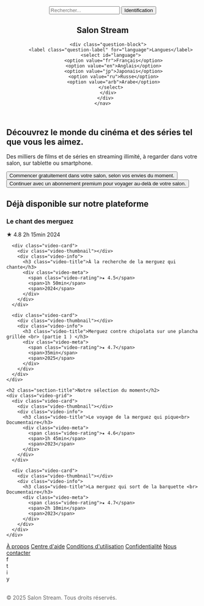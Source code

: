 <!DOCTYPE html>
<html lang="fr"><head>
  <meta charset="UTF-8">
  <meta name="viewport" content="width=device-width, initial-scale=1.0">
  <title>Salon Stream</title>
  <link rel="stylesheet" href="salonstream.css">
</head>
<body>
  <header>
    <nav>
      <div class="search-profile">
        <input type="text" class="search-bar" placeholder="Rechercher...">
        <button class="profile-btn">Identification</button>
        <h1>Salon Stream</h1>

        <div class="question-block">
          <label class="question-label" for="language">Langues</label>
          <select id="language">
            <option value="fr">Français</option>
            <option value="en">Anglais</option>
            <option value="jp">Japonais</option>
            <option value="ru">Russe</option>
            <option value="arb">Arabe</option>
          </select>
        </div>
      </div>
    </nav>
  </header>

  <section class="hero">
    <div class="hero-content">
      <h1>Découvrez le monde du cinéma et des séries tel que vous les aimez.</h1>
      <p>Des milliers de films et de séries en streaming illimité, à regarder dans votre salon, sur tablette ou smartphone.</p>
      <div class="cta-buttons">
        <button class="btn btn-primary">Commencer gratuitement dans votre salon, selon vos envies du moment.</button>
        <button class="btn btn-secondary">Continuer avec un abonnement premium pour voyager au-delà de votre salon.</button>
      </div>
    </div>
  </section>

  <section class="content-section">
    <h2 class="section-title">Déjà disponible sur notre plateforme</h2>
    <div class="video-grid">
      <div class="video-card">
        <div class="video-thumbnail"></div>
        <div class="video-info">
          <h3 class="video-title">Le chant des merguez</h3>
          <div class="video-meta">
            <span class="video-rating">★ 4.8</span>
            <span>2h 15min</span>
            <span>2024</span>
          </div>
        </div>
      </div>

      <div class="video-card">
        <div class="video-thumbnail"></div>
        <div class="video-info">
          <h3 class="video-title">À la recherche de la merguez qui chante</h3>
          <div class="video-meta">
            <span class="video-rating">★ 4.5</span>
            <span>1h 50min</span>
            <span>2024</span>
          </div>
        </div>
      </div>

      <div class="video-card">
        <div class="video-thumbnail"></div>
        <div class="video-info">
          <h3 class="video-title">Merguez contre chipolata sur une plancha grillée <br> (partie 1 ) </h3>
          <div class="video-meta">
            <span class="video-rating">★ 4.7</span>
            <span>35min</span>
            <span>2025</span>
          </div>
        </div>
      </div>
    </div>

    <h2 class="section-title">Notre sélection du moment</h2>
    <div class="video-grid">
      <div class="video-card">
        <div class="video-thumbnail"></div>
        <div class="video-info">
          <h3 class="video-title">Le voyage de la merguez qui pique<br> Documentaire</h3>
          <div class="video-meta">
            <span class="video-rating">★ 4.6</span>
            <span>1h 45min</span>
            <span>2023</span>
          </div>
        </div>
      </div>

      <div class="video-card">
        <div class="video-thumbnail"></div>
        <div class="video-info">
          <h3 class="video-title">La merguez qui sort de la barquette <br> Documentaire</h3>
          <div class="video-meta">
            <span class="video-rating">★ 4.7</span>
            <span>2h 10min</span>
            <span>2023</span>
          </div>
        </div>
      </div>
    </div>
  </section>

  <footer>
    <div class="footer-links">
      <a href="#">À propos</a>
      <a href="#">Centre d'aide</a>
      <a href="#">Conditions d'utilisation</a>
      <a href="#">Confidentialité</a>
      <a href="#">Nous contacter</a>
    </div>
    <div class="social-icons">
      <div class="social-icon">f</div>
      <div class="social-icon">t</div>
      <div class="social-icon">i</div>
      <div class="social-icon">y</div>
    </div>
    <p style="margin-top: 2rem; color: #666">© 2025 Salon Stream. Tous droits réservés.</p>
  </footer>
<!-- Code injected by live-server -->
<script>
	// <![CDATA[  <-- For SVG support
	if ('WebSocket' in window) {
		(function () {
			function refreshCSS() {
				var sheets = [].slice.call(document.getElementsByTagName("link"));
				var head = document.getElementsByTagName("head")[0];
				for (var i = 0; i < sheets.length; ++i) {
					var elem = sheets[i];
					var parent = elem.parentElement || head;
					parent.removeChild(elem);
					var rel = elem.rel;
					if (elem.href && typeof rel != "string" || rel.length == 0 || rel.toLowerCase() == "stylesheet") {
						var url = elem.href.replace(/(&|\?)_cacheOverride=\d+/, '');
						elem.href = url + (url.indexOf('?') >= 0 ? '&' : '?') + '_cacheOverride=' + (new Date().valueOf());
					}
					parent.appendChild(elem);
				}
			}
			var protocol = window.location.protocol === 'http:' ? 'ws://' : 'wss://';
			var address = protocol + window.location.host + window.location.pathname + '/ws';
			var socket = new WebSocket(address);
			socket.onmessage = function (msg) {
				if (msg.data == 'reload') window.location.reload();
				else if (msg.data == 'refreshcss') refreshCSS();
			};
			if (sessionStorage && !sessionStorage.getItem('IsThisFirstTime_Log_From_LiveServer')) {
				console.log('Live reload enabled.');
				sessionStorage.setItem('IsThisFirstTime_Log_From_LiveServer', true);
			}
		})();
	}
	else {
		console.error('Upgrade your browser. This Browser is NOT supported WebSocket for Live-Reloading.');
	}
	// ]]>
</script>

</body></html>
